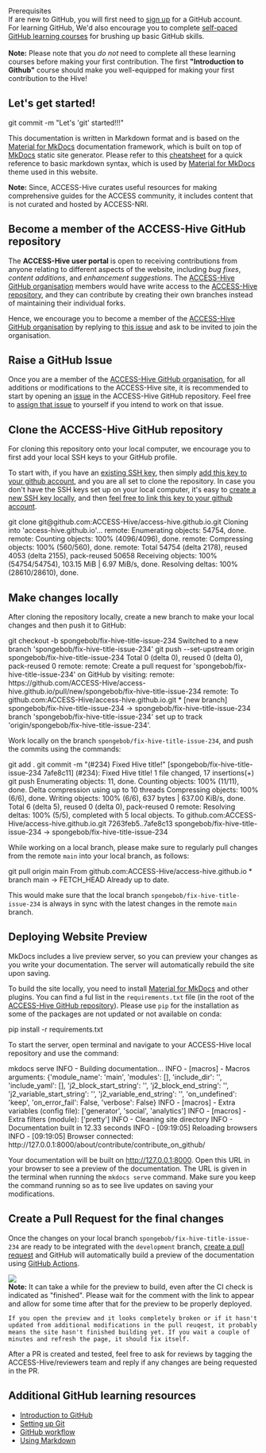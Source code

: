 <div class="flex-container vertical-flex-container with-border with-padding">
    <div class="med-text bold">Prerequisites</div>
    <div>
        <i class="fa-regular fa-square-check nri-green-color with-padding"></i> If are new to GitHub, you will first need to <a href="https://github.com" target="_blank">sign up</a> for a GitHub account.
        <br>
        <i class="fa-regular fa-lightbulb nri-orange-color with-padding"></i> 
        For learning GitHub, We'd also encourage you to complete <a href="#additional-github-learning-resources" target="_blank">self-paced GitHub learning courses</a> for brushing up basic GitHub skills. 
        <br>
        <br>
        <div class="markdown-notes">
        <b>Note:</b> Please note that you <i>do not</i> need to complete all these learning courses before making your first contribution. The first
        <b>"Introduction to Github"</b> course should make you well-equipped for making your first contribution to the Hive!
        </div>
    </div>
</div>

## Let's get started! 

<terminal-window>
    <terminal-line data="input">git commit -m "Let's 'git' started!!!"</terminal-line>
    <terminal-line></terminal-line>
    <terminal-line data="progress"></terminal-line>
</terminal-window>

This documentation is written in Markdown format and is based on the <a href="https://squidfunk.github.io/mkdocs-material/" target="_blank">Material for MkDocs</a> documentation framework, which is built on top of <a href="https://www.mkdocs.org" target="_blank">MkDocs</a> static site generator. Please refer to this <a href="https://www.markdownguide.org/cheat-sheet/" target="_blank">cheatsheet</a> for a quick reference to basic markdown syntax, which is used by <a href="https://squidfunk.github.io/mkdocs-material/" target="_blank">Material for MkDocs</a> theme used in this website.

<div class="markdown-notes">
    <b>Note:</b> Since, ACCESS-Hive curates useful resources for making comprehensive guides for the ACCESS community, it includes content that is not curated and hosted by ACCESS-NRI. 
</div>

## Become a member of the ACCESS-Hive GitHub repository

The <b>ACCESS-Hive user portal</b> is open to receiving contributions from anyone relating to different aspects of the website, including <i>bug fixes</i>, <i>content additions</i>, and <i>enhancement suggestions</i>. The <a href="https://github.com/ACCESS-Hive" target="_blank">ACCESS-Hive GitHub organisation</a> members would have write access to the <a href="https://github.com/ACCESS-Hive/access-hive.github.io/" target="_blank">ACCESS-Hive repository</a>, and they can contribute by creating their own branches instead of maintaining their individual forks.

Hence, we encourage you to become a member of the <a href="https://github.com/ACCESS-Hive" target="_blank">ACCESS-Hive GitHub organisation</a> by replying to <a href="https://github.com/ACCESS-Hive/access-hive.github.io/issues/179" target="_blank">this issue</a> and ask to be invited to join the organisation. 

## Raise a GitHub Issue

Once you are a member of the <a href="https://github.com/ACCESS-Hive" target="_blank">ACCESS-Hive GitHub organisation</a>, for all additions or modifications to the ACCESS-Hive site, it is recommended to start by opening an <a href="https://github.com/ACCESS-Hive/access-hive.github.io/issues">issue</a> in the ACCESS-Hive GitHub repository. Feel free to <a href="https://docs.github.com/en/issues/tracking-your-work-with-issues/" target="_blank">assign that issue</a> to yourself if you intend to work on that issue.

## Clone the ACCESS-Hive GitHub repository

For cloning this repository onto your local computer, we encourage you to first add your local SSH keys to your GitHub profile. 

To start with, if you have an <a href="https://docs.github.com/en/authentication/connecting-to-github-with-ssh/checking-for-existing-ssh-keys" target="_blank">existing SSH key</a>, then simply <a href="https://docs.github.com/en/authentication/connecting-to-github-with-ssh/adding-a-new-ssh-key-to-your-github-account" target="_blank">add this key to your github account</a>, and you are all set to clone the repository. In case you don't have the SSH keys set up on your local computer, it's easy to <a href="https://docs.github.com/en/authentication/connecting-to-github-with-ssh/generating-a-new-ssh-key-and-adding-it-to-the-ssh-agent" target="_blank">create a new SSH key locally</a>, and then <a href="https://docs.github.com/en/authentication/connecting-to-github-with-ssh/adding-a-new-ssh-key-to-your-github-account" target="_blank">feel free to link this key to your github account</a>. 

<terminal-window>
    <terminal-line data="input">git clone git@github.com:ACCESS-Hive/access-hive.github.io.git</terminal-line>
    <terminal-line></terminal-line>
    <terminal-line>Cloning into 'access-hive.github.io'...</terminal-line>
<terminal-line>remote: Enumerating objects: 54754, done.</terminal-line>
<terminal-line>remote: Counting objects: 100% (4096/4096), done.</terminal-line>
<terminal-line>remote: Compressing objects: 100% (560/560), done.</terminal-line>
<terminal-line>remote: Total 54754 (delta 2178), reused 4053 (delta 2155), pack-reused 50658</terminal-line>
<terminal-line>Receiving objects: 100% (54754/54754), 103.15 MiB | 6.97 MiB/s, done.</terminal-line>
<terminal-line>Resolving deltas: 100% (28610/28610), done.</terminal-line>
</terminal-window>

## Make changes locally
After cloning the repository locally, create a new branch to make your local changes and then push it to GitHub: 

<terminal-window>
    <terminal-line data="input">git checkout -b spongebob/fix-hive-title-issue-234</terminal-line>
    <terminal-line>Switched to a new branch 'spongebob/fix-hive-title-issue-234'</terminal-line>
</terminal-window>
<terminal-window>
    <terminal-line data="input">git push --set-upstream origin spongebob/fix-hive-title-issue-234</terminal-line>
    <terminal-line>Total 0 (delta 0), reused 0 (delta 0), pack-reused 0</terminal-line>
    <terminal-line>remote: </terminal-line>
    <terminal-line>remote: Create a pull request for 'spongebob/fix-hive-title-issue-234' on GitHub by visiting:</terminal-line>
    <terminal-line>remote:      https://github.com/ACCESS-Hive/access-hive.github.io/pull/new/spongebob/fix-hive-title-issue-234</terminal-line>
    <terminal-line>remote: </terminal-line>
    <terminal-line>To github.com:ACCESS-Hive/access-hive.github.io.git</terminal-line>
    <terminal-line>* [new branch]        spongebob/fix-hive-title-issue-234 -> spongebob/fix-hive-title-issue-234</terminal-line>
    <terminal-line>branch 'spongebob/fix-hive-title-issue-234' set up to track 'origin/spongebob/fix-hive-title-issue-234'.</terminal-line>
</terminal-window>

Work locally on the branch `spongebob/fix-hive-title-issue-234`, and push the commits using the commands:

<terminal-window>
    <terminal-line data="input">git add . </terminal-line>
    <terminal-line></terminal-line>
    <terminal-line data="input">git commit -m "(#234) Fixed Hive title!" </terminal-line>
    <terminal-line>[spongebob/fix-hive-title-issue-234 7afe8c11] (#234): Fixed Hive title!</terminal-line>
    <terminal-line>1 file changed, 17 insertions(+)</terminal-line>
    <terminal-line></terminal-line>
    <terminal-line data="input">git push</terminal-line>
    <terminal-line>Enumerating objects: 11, done.</terminal-line>
    <terminal-line>Counting objects: 100% (11/11), done.</terminal-line>
    <terminal-line>Delta compression using up to 10 threads</terminal-line>
    <terminal-line>Compressing objects: 100% (6/6), done.</terminal-line>
    <terminal-line>Writing objects: 100% (6/6), 637 bytes | 637.00 KiB/s, done.</terminal-line>
    <terminal-line>Total 6 (delta 5), reused 0 (delta 0), pack-reused 0</terminal-line>
    <terminal-line>remote: Resolving deltas: 100% (5/5), completed with 5 local objects.</terminal-line>
    <terminal-line>To github.com:ACCESS-Hive/access-hive.github.io.git</terminal-line>
        <terminal-line>7263feb5..7afe8c13  spongebob/fix-hive-title-issue-234 -> spongebob/fix-hive-title-issue-234</terminal-line>
</terminal-window>

While working on a local branch, please make sure to regularly pull changes from the remote `main` into your local branch, as follows:

<terminal-window>
    <terminal-line data="input">git pull origin main</terminal-line>
    <terminal-line>From github.com:ACCESS-Hive/access-hive.github.io</terminal-line>
    <terminal-line>* branch              main -> FETCH_HEAD</terminal-line>
    <terminal-line>Already up to date.</terminal-line>
</terminal-window>

This would make sure that the local branch `spongebob/fix-hive-title-issue-234` is always in sync with the latest changes in the remote `main` branch.

## Deploying Website Preview
MkDocs includes a live preview server, so you can preview your changes as you write your documentation. The server will automatically rebuild the site upon saving. 

To build the site locally, you need to install <a href="https://squidfunk.github.io/mkdocs-material/" target="_blank">Material for MkDocs</a> and other plugins. You can find a ful list in the `requirements.txt` file (in the root of the <a href="https://github.com/ACCESS-Hive/access-hive.github.io/" target="_blank">ACCESS-Hive GitHub repository</a>). Please use `pip` for the installation as some of the packages are not updated or not available on conda:

<terminal-window>
    <terminal-line data="input">pip install -r requirements.txt</terminal-line>
</terminal-window>

To start the server, open terminal and navigate to your ACCESS-Hive local repository and use the command:

<terminal-window>
    <terminal-line data="input">mkdocs serve</terminal-line>
    <terminal-line>INFO     -  Building documentation...</terminal-line>
    <terminal-line>INFO     -  [macros] - Macros arguments: {'module_name': 'main', 'modules': [], 'include_dir': '', 'include_yaml': [], 'j2_block_start_string': '', 'j2_block_end_string': '',
            'j2_variable_start_string': '', 'j2_variable_end_string': '', 'on_undefined': 'keep', 'on_error_fail': False, 'verbose': False}</terminal-line>
    <terminal-line>INFO     -  [macros] - Extra variables (config file): ['generator', 'social', 'analytics']</terminal-line>
    <terminal-line>INFO     -  [macros] - Extra filters (module): ['pretty']</terminal-line>
    <terminal-line>INFO     -  Cleaning site directory</terminal-line>
    <terminal-line>INFO     -  Documentation built in 12.33 seconds</terminal-line>
    <terminal-line>INFO     -  [09:19:05] Reloading browsers</terminal-line>
    <terminal-line>INFO     -  [09:19:05] Browser connected: http://127.0.0.1:8000/about/contribute/contribute_on_github/</terminal-line>
</terminal-window>

Your documentation will be built on http://127.0.0.1:8000. Open this URL in your browser to see a preview of the documentation. The URL is given in the terminal when running the `mkdocs serve` command. Make sure you keep the command running so as to see live updates on saving your modifications. 

## Create a Pull Request for the final changes

Once the changes on your local branch `spongebob/fix-hive-title-issue-234` are ready to be integrated with the `development` branch, <a href="https://docs.github.com/en/pull-requests/collaborating-with-pull-requests/proposing-changes-to-your-work-with-pull-requests/creating-a-pull-request" target="_blank">create a pull request</a> and GitHub will automatically build a preview of the documentation using <a href="https://docs.github.com/en/actions" target="_blank">GitHub Actions</a>. 

<img src="/assets/github-preview-link.png">

<div class="markdown-notes">
    <b>Note:</b> It can take a while for the preview to build, even after the CI check is indicated as "finished". Please wait for the comment with the link to appear and allow for some time after that for the preview to be properly deployed. 

    If you open the preview and it looks completely broken or if it hasn't updated from additional modifications in the pull reuqest, it probably means the site hasn't finished building yet. If you wait a couple of minutes and refresh the page, it should fix itself. 
</div>

After a PR is created and tested, feel free to ask for reviews by tagging the ACCESS-Hive/reviewers team and reply if any changes are being requested in the PR. 

## Additional GitHub learning resources 

- <a href="https://github.com/skills/introduction-to-github" target="_blank">Introduction to GitHub</a>
- <a href="https://docs.github.com/en/get-started/quickstart/set-up-git" target="_blank">Setting up Git</a>
- <a href="https://docs.github.com/en/get-started/quickstart/github-flow" target="_blank">GitHub workflow</a>
- <a href="https://github.com/skills/communicate-using-markdown" target="_blank">Using Markdown</a>